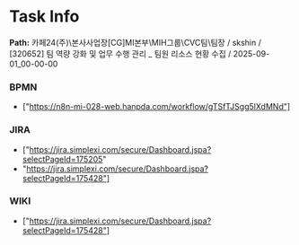 # Task Info

**Path:** 카페24(주)\본사사업장\[CG]MI본부\MIH그룹\CVC팀\팀장 / skshin / [320652] 팀 역량 강화 및 업무 수행 관리 _ 팀원 리소스 현황 수집 / 2025-09-01_00-00-00

### BPMN
- ["https://n8n-mi-028-web.hanpda.com/workflow/gTSfTJSgg5lXdMNd"]

### JIRA
- ["https://jira.simplexi.com/secure/Dashboard.jspa?selectPageId=175205"
- "https://jira.simplexi.com/secure/Dashboard.jspa?selectPageId=175428"]

### WIKI
- ["https://jira.simplexi.com/secure/Dashboard.jspa?selectPageId=175428"]

